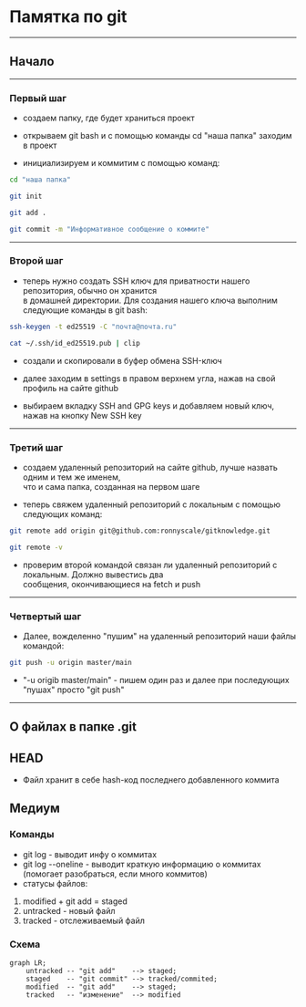 # Памятка по git

---

## Начало

---

### Первый шаг

- создаем папку, где будет храниться проект

- открываем git bash и с помощью команды cd "наша папка" заходим в проект

- инициализируем и коммитим с помощью команд:

```bash
cd "наша папка"

git init

git add .

git commit -m "Информативное сообщение о коммите"
```

---

### Второй шаг

- теперь нужно создать SSH ключ для приватности нашего репозитория, обычно он хранится  
в домашней директории. Для создания нашего ключа выполним следующие команды в git bash:

```bash
ssh-keygen -t ed25519 -C "почта@почта.ru"

cat ~/.ssh/id_ed25519.pub | clip
```

- создали и скопировали в буфер обмена SSH-ключ

- далее заходим в settings в правом верхнем угла, нажав на свой профиль на сайте github

- выбираем вкладку SSH and GPG keys и добавляем новый ключ, нажав на кнопку New SSH key

---

### Третий шаг

- создаем удаленный репозиторий на сайте github, лучше назвать одним и тем же именем,  
что и сама папка, созданная на первом шаге

- теперь свяжем удаленный репозиторий с локальным с помощью следующих команд:

```bash
git remote add origin git@github.com:ronnyscale/gitknowledge.git

git remote -v
```

- проверим второй командой связан ли удаленный репозиторий с локальным. Должно вывестись два  
сообщения, окончивающиеся на fetch и push

---

### Четвертый шаг

- Далее, вожделенно "пушим" на удаленный репозиторий наши файлы командой:

```bash
git push -u origin master/main
```

- "-u origib master/main" - пишем один раз и далее при последующих "пушах" просто "git push"

---

## О файлах в папке .git

## HEAD

- Файл хранит в себе hash-код последнего добавленного коммита


## Медиум

### Команды

- git log - выводит инфу о коммитах
- git log --oneline - выводит краткую информацию о коммитах (помогает разобраться, если много коммитов)
- статусы файлов:
1. modified + git add = staged
2. untracked - новый файл
3. tracked - отслеживаемый файл

### Схема


```mermaid
graph LR;
	untracked -- "git add"    --> staged;
	staged    -- "git commit" --> tracked/commited;
	modified  -- "git add"    --> staged;
	tracked   -- "изменение"  --> modified
```

